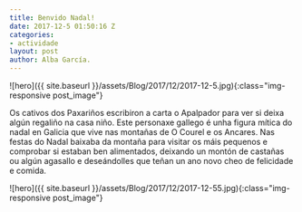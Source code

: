 ```yaml
---
title: Benvido Nadal!
date: 2017-12-5 01:50:16 Z
categories:
- actividade
layout: post
author: Alba García.
---
```


![hero]({{ site.baseurl }}/assets/Blog/2017/12/2017-12-5.jpg){:class="img-responsive post_image"}
<br>

Os cativos dos Paxariños escribiron a carta o Apalpador para ver si deixa algún regaliño na casa niño.
Este personaxe gallego é unha figura mítica do nadal en Galicia que vive nas montañas de O Courel e os Ancares. Nas festas do Nadal baixaba da montaña para visitar os máis pequenos e comprobar si estaban ben alimentados, deixando un montón de castañas ou algún agasallo e deseándolles que teñan un ano novo cheo de felicidade e comida.


![hero]({{ site.baseurl }}/assets/Blog/2017/12/2017-12-55.jpg){:class="img-responsive post_image"}
<br>
